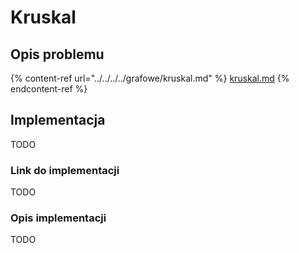 # Kruskal

## Opis problemu

{% content-ref url="../../../../grafowe/kruskal.md" %}
[kruskal.md](../../../../grafowe/kruskal.md)
{% endcontent-ref %}

## Implementacja

TODO

### Link do implementacji

TODO

### Opis implementacji

TODO
